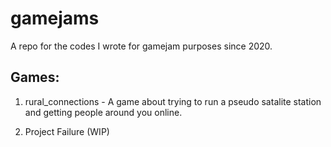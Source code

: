 # gamejams

A repo for the codes I wrote for gamejam purposes since 2020.

## Games:

1. rural_connections - A game about trying to run a pseudo satalite station and getting people around you online.

2. Project Failure (WIP)